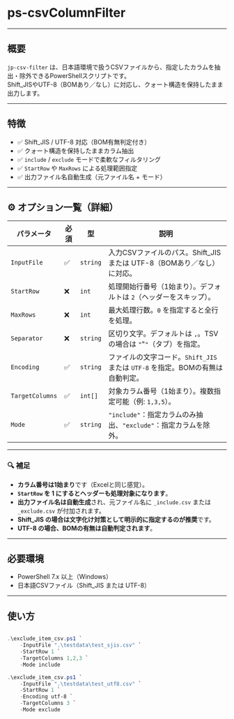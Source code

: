 # ps-csvColumnFilter

---

## 概要

`jp-csv-filter` は、日本語環境で扱うCSVファイルから、指定したカラムを抽出・除外できるPowerShellスクリプトです。  
Shift_JISやUTF-8（BOMあり／なし）に対応し、クォート構造を保持したまま出力します。

---

## 特徴

- ✅ Shift_JIS / UTF-8 対応（BOM有無判定付き）
- ✅ クォート構造を保持したままカラム抽出
- ✅ `include` / `exclude` モードで柔軟なフィルタリング
- ✅ `StartRow` や `MaxRows` による処理範囲指定
- ✅ 出力ファイル名自動生成（元ファイル名 + モード）

---
## ⚙️ オプション一覧（詳細）

| パラメータ        | 必須 | 型       | 説明 |
|-------------------|------|----------|------|
| `InputFile`       | ✅   | `string` | 入力CSVファイルのパス。Shift_JIS または UTF-8（BOMあり／なし）に対応。 |
| `StartRow`        | ❌   | `int`    | 処理開始行番号（1始まり）。デフォルトは `2`（ヘッダーをスキップ）。 |
| `MaxRows`         | ❌   | `int`    | 最大処理行数。`0` を指定すると全行を処理。 |
| `Separator`       | ❌   | `string` | 区切り文字。デフォルトは `,`。TSVの場合は `"`"`"`（タブ）を指定。 |
| `Encoding`        | ✅   | `string` | ファイルの文字コード。`Shift_JIS` または `UTF-8` を指定。BOMの有無は自動判定。 |
| `TargetColumns`   | ✅   | `int[]`  | 対象カラム番号（1始まり）。複数指定可能（例: `1,3,5`）。 |
| `Mode`            | ✅   | `string` | `"include"`：指定カラムのみ抽出、`"exclude"`：指定カラムを除外。 |

---

### 🔍 補足

- **カラム番号は1始まり**です（Excelと同じ感覚）。
- **`StartRow` を 1 にするとヘッダーも処理対象になります**。
- **出力ファイル名は自動生成**され、元ファイル名に `_include.csv` または `_exclude.csv` が付加されます。
- **Shift_JIS の場合は文字化け対策として明示的に指定するのが推奨**です。
- **UTF-8 の場合、BOMの有無は自動判定されます**。

---



## 必要環境

- PowerShell 7.x 以上（Windows）
- 日本語CSVファイル（Shift_JIS または UTF-8）

---

## 使い方

```powershell

.\exclude_item_csv.ps1 `
    -InputFile ".\testdata\test_sjis.csv" `
	-StartRow 1 `
	-TargetColumns 1,2,3 `
	-Mode include

.\exclude_item_csv.ps1 `
	-InputFile ".\testdata\test_utf8.csv" `
	-StartRow 1 `
	-Encoding utf-8 `
	-TargetColumns 3 `
	-Mode exclude
